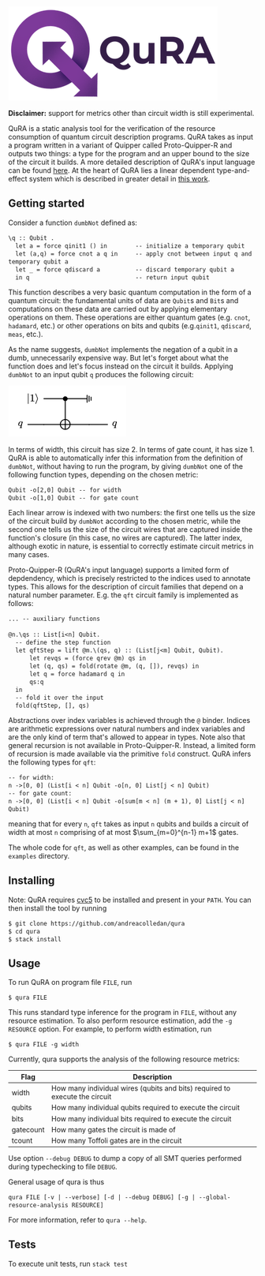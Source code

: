 ![QuRA-Logo](Header.png)

**Disclaimer:** support for metrics other than circuit width is still experimental.

QuRA is a static analysis tool for the verification of the resource consumption of quantum circuit description programs. QuRA takes as input a program written in a variant of Quipper called Proto-Quipper-R and outputs two things: a type for the program and an upper bound to the size of the circuit it builds.
A more detailed description of QuRA's input language can be found [here](src/Lang/Unified/README.md). At the heart of QuRA lies a linear dependent type-and-effect system which is described in greater detail in [this work](https://doi.org/10.48550/arXiv.2310.19096).

## Getting started

Consider a function `dumbNot` defined as:
```
\q :: Qubit .
  let a = force qinit1 () in        -- initialize a temporary qubit
  let (a,q) = force cnot a q in     -- apply cnot between input q and temporary qubit a
  let _ = force qdiscard a          -- discard temporary qubit a
  in q                              -- return input qubit
```
This function describes a very basic quantum computation in the form of a quantum circuit: the fundamental units of data are `Qubit`s and `Bit`s and computations on these data are carried out by applying elementary operations on them. These operations are either quantum gates (e.g. `cnot`, `hadamard`, etc.) or other operations on bits and qubits (e.g.`qinit1`, `qdiscard`, `meas`, etc.).

As the name suggests, `dumbNot` implements the negation of a qubit in a dumb, unnecessarily expensive way. But let's forget about what the function does and let's focus instead on the circuit it builds. Applying `dumbNot` to an input qubit `q` produces the following circuit:

![dumbNot-Circuit](dumbnot-circuit.png)

In terms of width, this circuit has size 2. In terms of gate count, it has size 1. QuRA is able to automatically infer this information from the definition of `dumbNot`, without having to run the program, by giving `dumbNot` one of the following function types, depending on the chosen metric:
```
Qubit -o[2,0] Qubit -- for width
Qubit -o[1,0] Qubit -- for gate count
```
Each linear arrow is indexed with two numbers: the first one tells us the size of the circuit build by `dumbNot` according to the chosen metric, while the second one tells us the size of the circuit wires that are captured inside the function's closure (in this case, no wires are captured). The latter index, although exotic in nature, is essential to correctly estimate circuit metrics in many cases.

Proto-Quipper-R (QuRA's input language) supports a limited form of depdendency, which is precisely restricted to the indices used to annotate types. This allows for the description of circuit families that depend on a natural number parameter. E.g. the `qft` circuit family is implemented as follows:
```
... -- auxiliary functions

@n.\qs :: List[i<n] Qubit.
  -- define the step function
  let qftStep = lift @m.\(qs, q) :: (List[j<m] Qubit, Qubit).
      let revqs = (force qrev @m) qs in
      let (q, qs) = fold(rotate @m, (q, []), revqs) in
      let q = force hadamard q in
      qs:q
  in
  -- fold it over the input
  fold(qftStep, [], qs)
```
Abstractions over index variables is achieved through the `@` binder. Indices are arithmetic expressions over natural numbers and index variables and are the only kind of term that's allowed to appear in types. Note also that general recursion is not available in Proto-Quipper-R. Instead, a limited form of recursion is made available via the primitive `fold` construct. QuRA infers the following types for `qft`:
```
-- for width:
n ->[0, 0] (List[i < n] Qubit -o[n, 0] List[j < n] Qubit)
-- for gate count:
n ->[0, 0] (List[i < n] Qubit -o[sum[m < n] (m + 1), 0] List[j < n] Qubit)
```
meaning that for every `n`, `qft` takes as input `n` qubits and builds a circuit of width at most `n` comprising of at most $\sum_{m=0}^{n-1} m+1$ gates.

The whole code for `qft`, as well as other examples, can be found in the `examples` directory. 

## Installing
Note: QuRA requires [cvc5](https://cvc5.github.io) to be installed and present in your `PATH`.
You can then install the tool by running

```
$ git clone https://github.com/andreacolledan/qura
$ cd qura
$ stack install
```

## Usage
To run QuRA on program file `FILE`, run
```
$ qura FILE
```
This runs standard type inference for the program in `FILE`, without any resource estimation. To also perform resource estimation, add the `-g RESOURCE` option. For example, to perform width estimation, run

```
$ qura FILE -g width
```

Currently, qura supports the analysis of the following resource metrics:

| Flag | Description |
|-------|------------|
| width | How many individual wires (qubits and bits) required to execute the circuit |
| qubits | How many individual qubits required to execute the circuit  |
| bits | How many individual bits required to execute the circuit
| gatecount | How many gates the circuit is made of
| tcount | How many Toffoli gates are in the circuit |

Use option `--debug DEBUG` to dump a copy of all SMT queries performed during typechecking to file `DEBUG`.

General usage of qura is thus
```
qura FILE [-v | --verbose] [-d | --debug DEBUG] [-g | --global-resource-analysis RESOURCE]
```
For more information, refer to `qura --help`.

## Tests
To execute unit tests, run `stack test`